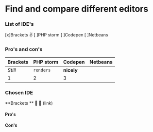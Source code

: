 # Find and compare different editors 

### List of IDE's
[x]Brackets :v:
[ ]PHP storm 
[ ]Codepen
[ ]Netbeans 



### Pro's and con's 

Brackets | PHP storm|Codepen| Netbeans
--- | --- | --- | ---
*Still* | `renders` | **nicely**
1 | 2 | 3

### Chosen IDE 

**Brackets ** :purple_heart: :blue_heart:
(link)

#### Pro's 

#### Con's 


## 